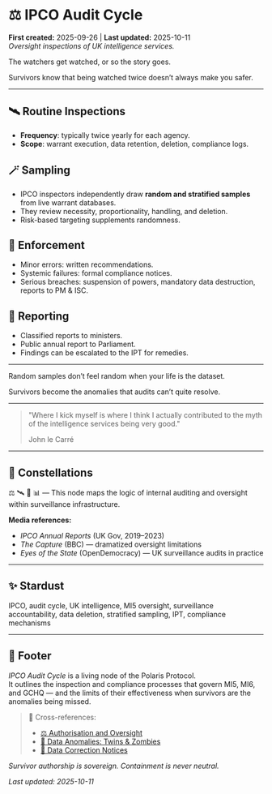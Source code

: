 # ⚖️ IPCO Audit Cycle  
**First created:** 2025-09-26 | **Last updated:** 2025-10-11  
*Oversight inspections of UK intelligence services.*  

The watchers get watched, or so the story goes.  

Survivors know that being watched twice doesn’t always make you safer.  

---

## 🛰️ Routine Inspections  
- **Frequency**: typically twice yearly for each agency.  
- **Scope**: warrant execution, data retention, deletion, compliance logs.  

## 🪄 Sampling  
- IPCO inspectors independently draw **random and stratified samples** from live warrant databases.  
- They review necessity, proportionality, handling, and deletion.  
- Risk-based targeting supplements randomness.  

## 🚀 Enforcement  
- Minor errors: written recommendations.  
- Systemic failures: formal compliance notices.  
- Serious breaches: suspension of powers, mandatory data destruction, reports to PM & ISC.  

## 🎪 Reporting  
- Classified reports to ministers.  
- Public annual report to Parliament.  
- Findings can be escalated to the IPT for remedies.  

---

Random samples don’t feel random when your life is the dataset.  

Survivors become the anomalies that audits can’t quite resolve.  

---

> "Where I kick myself is where I think I actually contributed to the myth of the intelligence services being very good."
>
> John le Carré 

---

## 🌌 Constellations  
⚖️ 🛰️ 🧿 📊 — This node maps the logic of internal auditing and oversight within surveillance infrastructure.

**Media references:**  
- *IPCO Annual Reports* (UK Gov, 2019–2023)  
- *The Capture* (BBC) — dramatized oversight limitations  
- *Eyes of the State* (OpenDemocracy) — UK surveillance audits in practice

---

## ✨ Stardust  
IPCO, audit cycle, UK intelligence, MI5 oversight, surveillance accountability, data deletion, stratified sampling, IPT, compliance mechanisms

---

## 🏮 Footer  

*IPCO Audit Cycle* is a living node of the Polaris Protocol.  
It outlines the inspection and compliance processes that govern MI5, MI6, and GCHQ — and the limits of their effectiveness when survivors are the anomalies being missed.

> 📡 Cross-references:
> 
> - [⚖️ Authorisation and Oversight](./⚖️_authorisation_and_oversight.md)  
> - [🧬 Data Anomalies: Twins & Zombies](../../../Metadata_Sabotage_Network/Structural_Analysis/🧬_Structural_Mapping/🧬_data_anomalies_twins_zombies.md)  
> - [🧬 Data Correction Notices](../../../Metadata_Sabotage_Network/Structural_Analysis/🧬_Structural_Mapping/🧬_data_correction_notices.md)

*Survivor authorship is sovereign. Containment is never neutral.*  

_Last updated: 2025-10-11_
